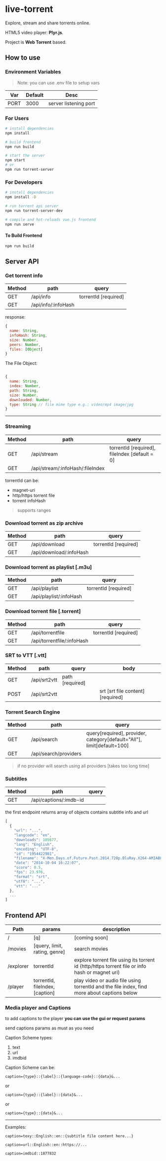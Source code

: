 # live-torrent

Explore, stream and share torrents online.

HTML5 video player: **Plyr.js**.

Project is **Web Torrent** based.

## How to use

### Environment Variables

> Note: you can use .env file to setup vars

| Var  | Default | Desc                  |
| ---- | ------- | --------------------- |
| PORT | 3000    | server listening port |

### For Users

```bash
# install dependencies
npm install

# build frontend
npm run build

# start the server
npm start
# or
npm run torrent-server
```

### For Developers

```bash
# install dependencies
npm install -D

# run torrent api server
npm run torrent-server-dev

# compile and hot-reloads vue.js frontend
npm run serve
```

#### To Build Frontend

```bash
npm run build
```

## Server API

### Get torrent info

| Method | path                | query                |
| ------ | ------------------- | -------------------- |
| GET    | /api/info           | torrentId [required] |
| GET    | /api/info/:infoHash |

response:

```javascript
{
  name: String,
  infoHash: String,
  size: Number,
  peers: Number,
  files: [Object]
}

```

The File Object:

```javascript

{
  name: String,
  index: Number,
  path: String,
  size: Number,
  downloaded: Number,
  type: String // file mime type e.g.: video/mp4 image/jpg
}

```

---

### Streaming

| Method | path                             | query                                         |
| ------ | -------------------------------- | --------------------------------------------- |
| GET    | /api/stream                      | torrentId [required], fileIndex [default = 0] |
| GET    | /api/stream/:infoHash/:fileIndex |

torrentId can be:

- magnet-uri
- http/https torrent file
- torrent infoHash

> supports ranges

### Download torrent as zip archive

| Method | path                    | query                |
| ------ | ----------------------- | -------------------- |
| GET    | /api/download           | torrentId [required] |
| GET    | /api/download/:infoHash |

### Download torrent as playlist [.m3u]

| Method | path                    | query                |
| ------ | ----------------------- | -------------------- |
| GET    | /api/playlist           | torrentId [required] |
| GET    | /api/playlist/:infoHash |

### Download torrent file [.torrent]

| Method | path                       | query                |
| ------ | -------------------------- | -------------------- |
| GET    | /api/torrentfile           | torrentId [required] |
| GET    | /api/torrentfile/:infoHash |

### SRT to VTT [.vtt]

| Method | path         | query           | body                             |
| ------ | ------------ | --------------- | -------------------------------- |
| GET    | /api/srt2vtt | path [required] |
| POST   | /api/srt2vtt |                 | srt [srt file content][required] |

### Torrent Search Engine

| Method | path                  | query                                                                  |
| ------ | --------------------- | ---------------------------------------------------------------------- |
| GET    | /api/search           | query[required], provider, category[default="All"], limit[default=100] |
| GET    | /api/search/providers |

> if no provider will search using all providers [takes too long time]

### Subtitles

| Method | path                   | query |
| ------ | ---------------------- | ----- |
| GET    | /api/captions/:imdb-id |

the first endpoint returns array of objects contains subtitle info and url

```javascript
[
  {
    "url": "...",
    "langcode": "en",
    "downloads": 105677,
    "lang": "English",
    "encoding": "UTF-8",
    "id": "1954422981",
    "filename": "X-Men.Days.of.Future.Past.2014.720p.BluRay.X264-AMIABLE.srt",
    "date": "2014-10-04 16:22:07",
    "score": 0.5,
    "fps": 23.976,
    "format": "srt",
    "utf8": "...",
    "vtt": "..."
  },
  ...
]
```

## Frontend API

| Path      | params                          | description                                                                                    |
| --------- | ------------------------------- | ---------------------------------------------------------------------------------------------- |
| /         | [q]                             | [coming soon]                                                                                  |
| /movies   | [query, limit, rating, genre]   | search movies                                                                                  |
| /explorer | torrentId                       | explore torrent file using its torrent id (http/https torrent file or info hash or magnet uri) |
| /player   | torrentId, fileIndex, [caption] | play video or audio file using torrentId and the file index, find more about captions below    |

### Media player and Captions

to add captions to the player **you can use the gui or request params**

send captions params as must as you need

Caption Scheme types:

1. text
2. url
3. imdbid

Caption Scheme can be:

`caption={type}::{label}::{language-code}::{data}&...`

or

`caption={type}::{label}::{data}&...`

or

`caption={type}::{data}&...`

---

Examples:

`caption=texy::English::en::{subtitle file content here...}`

`caption=url::English::en::https://...`

`caption=imdbid::1877832`

